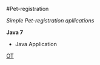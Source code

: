 
#Pet-registration

*Simple Pet-registration apllications*

**Java 7**

* Java Application

 

[OT](https://github.com/olgaviol4ik)